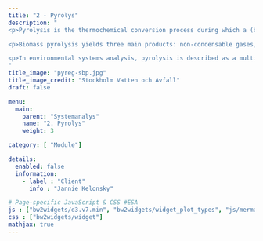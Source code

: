 ```yaml
---
title: "2 - Pyrolys"
description: "
<p>Pyrolysis is the thermochemical conversion process during which a (biomass) feedstock is heated in the partial or total absence of oxygen. While pyrolysis is the main technique for producing biochar, other thermochemical conversion techniques exists for carbonising biomass such as torrefaction, hydrothermal carbonisation, and gasification.</p>

<p>Biomass pyrolysis yields three main products: non-condensable gases, liquid oil or tars, and solid char. Often, the pyrolysis gases and oil are directly combusted and recovered as energy. In more advanced cases, pyrolysis oil and gas can be recovered, upgraded and used later for energy or chemical products.</p>

<p>In environmental systems analysis, pyrolysis is described as a multi-functional process or multi-product process since it delivers several useful products or services. Note that if <b>waste</b> biomass is used in pyrolysis, another service can be defined, namely <b>waste treatment</b>.</p>
"
title_image: "pyreg-sbp.jpg"
title_image_credit: "Stockholm Vatten och Avfall"
draft: false

menu:
  main:
    parent: "Systemanalys"
    name: "2. Pyrolys"
    weight: 3

category: [ "Module"]

details:
  enabled: false
  information:
    - label : "Client"
      info : "Jannie Kelonsky"

# Page-specific JavaScript & CSS #ESA
js : ["bw2widgets/d3.v7.min", "bw2widgets/widget_plot_types", "js/mermaid.min"]
css : ["bw2widgets/widget"]
mathjax: true
---
```


